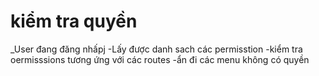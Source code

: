 # kiểm tra quyền

_User đang đăng nhấpj
-Lấy được danh sach các permisstion
-kiểm tra oermisssions tương ứng với các routes
-ẩn đi các menu không có quyền
